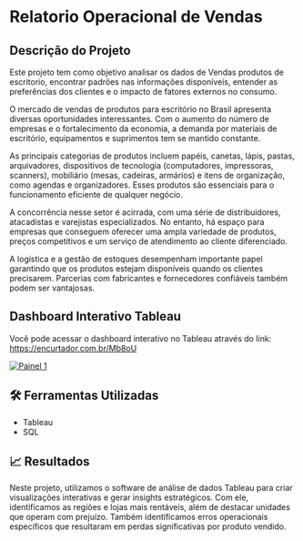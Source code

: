 # Relatorio Operacional de Vendas

## Descrição do Projeto
 
Este projeto tem como objetivo analisar os dados de Vendas produtos de escritorio, encontrar padrões nas informações disponíveis, entender as preferências dos clientes e o impacto de fatores externos no consumo.

O mercado de vendas de produtos para escritório no Brasil apresenta diversas oportunidades interessantes. Com o aumento do número de empresas e o fortalecimento da economia, a demanda por materiais de escritório, equipamentos e suprimentos tem se mantido constante.

As principais categorias de produtos incluem papéis, canetas, lápis, pastas, arquivadores, dispositivos de tecnologia (computadores, impressoras, scanners), mobiliário (mesas, cadeiras, armários) e itens de organização, como agendas e organizadores. Esses produtos são essenciais para o funcionamento eficiente de qualquer negócio.

A concorrência nesse setor é acirrada, com uma série de distribuidores, atacadistas e varejistas especializados. No entanto, há espaço para empresas que conseguem oferecer uma ampla variedade de produtos, preços competitivos e um serviço de atendimento ao cliente diferenciado.

A logística e a gestão de estoques desempenham importante papel garantindo que os produtos estejam disponíveis quando os clientes precisarem. Parcerias com fabricantes e fornecedores confiáveis também podem ser vantajosas.

## Dashboard Interativo Tableau
Você pode acessar o dashboard interativo no Tableau através do link: https://encurtador.com.br/Mb8oU
<div class='tableauPlaceholder' id='viz1730345003962' style='position: relative'>
    <noscript>
        <a href='#'>
            <img alt='Painel 1' src='https://public.tableau.com/static/images/Ex/Exercicio_3_17303100897160/Painel1/1_rss.png' style='border: none' />
        </a>
</div>



## 🛠️ Ferramentas Utilizadas
- Tableau
- SQL

## 📈 Resultados
Neste projeto, utilizamos o software de análise de dados Tableau para criar visualizações interativas e gerar insights estratégicos. Com ele, identificamos as regiões e lojas mais rentáveis, além de destacar unidades que operam com prejuízo. Também identificamos erros operacionais específicos que resultaram em perdas significativas por produto vendido.
